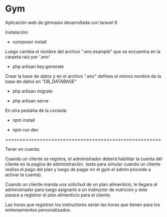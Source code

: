 
# Gym
Aplicación web de gimnasio desarrollada con laravel 9

Instalación:

- composer install

Luego cambia el nombre del archivo ".env.example" que se encuentra en la carpeta raíz por '.env'

- php artisan key:generate

Crear la base de datos y en el archivo ".env" defines el mismo nombre de la base de datos en "DB_DATABASE"

- php artisan migrate

- php artisan serve

En otra pestaña de la consola:

- npm install

- npm run dev


======================================================


Tener en cuenta:

Cuando un cliente se registra, el administrador deberá habilitar la cuenta del cliente en la pagina de administración. (esto para simular cuando un cliente realiza el pago del plan y luego de pagar en el gym el admin procede a activar la cuenta).

Cuando un cliente manda una solicitud de un plan alimenticio, le llegara al administrador para luego asignarlo a un instructor de nutrición y este pasara a registrar el plan alimenticio para el cliente.

Las horas que registren los instructores serán las horas que tienen para los entrenamientos personalizados.
